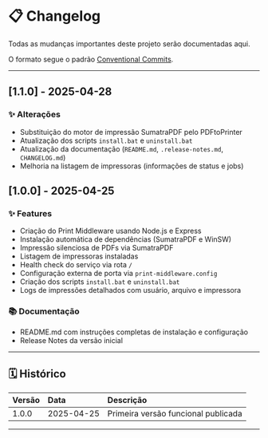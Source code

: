 # 📋 Changelog

Todas as mudanças importantes deste projeto serão documentadas aqui.

O formato segue o padrão [Conventional Commits](https://www.conventionalcommits.org/en/v1.0.0/).

---

## [1.1.0] - 2025-04-28

### ✨ Alterações
- Substituição do motor de impressão SumatraPDF pelo PDFtoPrinter
- Atualização dos scripts `install.bat` e `uninstall.bat`
- Atualização da documentação (`README.md`, `.release-notes.md`, `CHANGELOG.md`)
- Melhoria na listagem de impressoras (informações de status e jobs)

## [1.0.0] - 2025-04-25

### ✨ Features
- Criação do Print Middleware usando Node.js e Express
- Instalação automática de dependências (SumatraPDF e WinSW)
- Impressão silenciosa de PDFs via SumatraPDF
- Listagem de impressoras instaladas
- Health check do serviço via rota `/`
- Configuração externa de porta via `print-middleware.config`
- Criação dos scripts `install.bat` e `uninstall.bat`
- Logs de impressões detalhados com usuário, arquivo e impressora

### 📚 Documentação
- README.md com instruções completas de instalação e configuração
- Release Notes da versão inicial

---

## 🗓️ Histórico

| Versão | Data        | Descrição                           |
|:-------|:------------|:------------------------------------|
| 1.0.0  | 2025-04-25   | Primeira versão funcional publicada |

---
